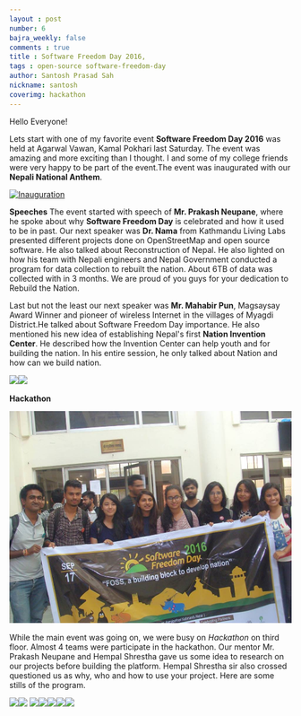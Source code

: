 ```yaml
---
layout : post
number: 6
bajra_weekly: false
comments : true
title : Software Freedom Day 2016,
tags : open-source software-freedom-day
author: Santosh Prasad Sah
nickname: santosh
coverimg: hackathon
---
```


Hello Everyone!

Lets start with one of my favorite event **Software Freedom Day 2016** was held at Agarwal Vawan, Kamal Pokhari last Saturday. The event was amazing and more exciting than I thought. I and some of my college friends were very happy to be part of the event.The event was inaugurated with our **Nepali National Anthem**.

[![Inauguration](https://scontent-hkg3-1.xx.fbcdn.net/v/t1.0-9/14344125_1167537006639782_8420851349493484061_n.jpg?oh=e5285f6fd426eb894624edcb87f9ee03&oe=586CB941)](https://www.youtube.com/watch?v=otlFMaxfcdU)


**Speeches**
The event started with speech of **Mr. Prakash Neupane**, where he spoke about why **Software Freedom Day** is celebrated and how it used to be in past. Our next speaker was **Dr. Nama** from Kathmandu Living Labs presented different projects done on OpenStreetMap and open source software. He also talked about Reconstruction of Nepal. He also lighted on how his team with Nepali engineers and Nepal Government conducted a program for data collection to rebuilt the nation. About 6TB of data was collected with in 3 months. We are proud of you guys for your dedication to Rebuild the Nation.

Last but not the least our next speaker was **Mr. Mahabir Pun**, Magsaysay Award Winner and pioneer of wireless Internet in the villages of Myagdi District.He talked about Software Freedom Day importance. He also mentioned his new idea of establishing Nepal's first **Nation Invention Center**. He described how the Invention Center can help youth and for building the nation. In his entire session, he only talked about Nation and how can we build nation.

<img src="http://roshan.info.np/wp-content/uploads/2016/09/sfd2.jpg" width="200"><img src="http://roshan.info.np/wp-content/uploads/2016/09/sfd3.jpg" width="200">

**Hackathon**

![Hackathon Teams](/public/images/posts/hackathon.jpg)

While the main event was going on, we were busy on *Hackathon* on third floor. Almost 4 teams were participate in the hackathon. Our mentor Mr. Prakash Neupane and Hempal Shrestha gave us some idea to research on our projects before building the platform. Hempal Shrestha sir also crossed questioned us as why, who and how to use your project. Here are some stills of the program.

<img src="https://scontent-hkg3-1.xx.fbcdn.net/v/t1.0-9/14358850_1167847229942093_3384530679589811417_n.jpg?oh=361cff47cf66c461f69347c0065cf97a&oe=58674782" width="100"><img src="http://roshan.info.np/wp-content/uploads/2016/09/sfd6.jpg" width="100">
<img src="https://scontent-hkg3-1.xx.fbcdn.net/v/t1.0-9/14359266_1167846626608820_3299941801603975600_n.jpg?oh=4239f5c3934a1ea68d7c6d1ef929e0b1&oe=5880611E" width="100"><img src="https://scontent-hkg3-1.xx.fbcdn.net/v/t1.0-9/14390814_1167908763269273_1221310109130410600_n.jpg?oh=928960703c3974041e28913ad2f2975c&oe=586E6AF4" width="100"><img src="https://scontent-hkg3-1.xx.fbcdn.net/v/t1.0-9/14370403_1167581823301967_7988283618119696311_n.jpg?oh=45bd9b3fa01128a55dc09f9b201476b4&oe=5865FEBA" width="100"><img src="https://scontent-hkg3-1.xx.fbcdn.net/v/t1.0-9/14330063_1167907103269439_9216534624777253516_n.jpg?oh=b02653c9059d2ed297dda77b0365947b&oe=587D89F3" width="100"><img src="https://scontent-hkg3-1.xx.fbcdn.net/v/t1.0-9/14390977_1141174752642408_2219196054828407671_n.jpg?oh=93d06d3ed951571fb84fe52249e9e06b&oe=5869D23E">
